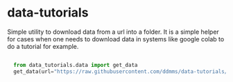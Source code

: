 # data-tutorials

Simple utility to download data from a url into a folder.
It is a simple helper for cases when one needs to download data in systems like google colab to do a tutorial for example.

```python

  from data_tutorials.data import get_data
  get_data(url="https://raw.githubusercontent.com/ddmms/data-tutorials/main/data/", filename="LiFePO4_supercell.cif", folder="data")
